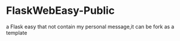 # FlaskWebEasy-Public
a Flask easy that not contain my personal message,it can be fork as a template
